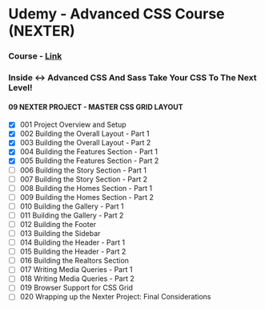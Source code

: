 # Udemy - Advanced CSS Course (NEXTER)

### Course - [Link](https://www.udemy.com/advanced-css-and-sass/?siteID=c4ytgEGG5fA-BqYe7RrPdFDw3BPvlgbt_g&LSNPUBID=c4ytgEGG5fA)
### Inside <-> Advanced CSS And Sass Take Your CSS To The Next Level!
#### 09 NEXTER PROJECT - MASTER CSS GRID LAYOUT

- [x] 001 Project Overview and Setup
- [x] 002 Building the Overall Layout - Part 1
- [x] 003 Building the Overall Layout - Part 2
- [x] 004 Building the Features Section - Part 1
- [x] 005 Building the Features Section - Part 2
- [ ] 006 Building the Story Section - Part 1
- [ ] 007 Building the Story Section - Part 2
- [ ] 008 Building the Homes Section - Part 1
- [ ] 009 Building the Homes Section - Part 2
- [ ] 010 Building the Gallery - Part 1
- [ ] 011 Building the Gallery - Part 2
- [ ] 012 Building the Footer
- [ ] 013 Building the Sidebar
- [ ] 014 Building the Header - Part 1
- [ ] 015 Building the Header - Part 2
- [ ] 016 Building the Realtors Section
- [ ] 017 Writing Media Queries - Part 1
- [ ] 018 Writing Media Queries - Part 2
- [ ] 019 Browser Support for CSS Grid
- [ ] 020 Wrapping up the Nexter Project: Final Considerations
